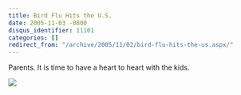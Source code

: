 ```yaml
---
title: Bird Flu Hits the U.S.
date: 2005-11-03 -0800
disqus_identifier: 11101
categories: []
redirect_from: "/archive/2005/11/02/bird-flu-hits-the-us.aspx/"
---
```


Parents. It is time to have a heart to heart with the kids.

![](https://haacked.com/images/BirdFluHitsUS.jpg)

